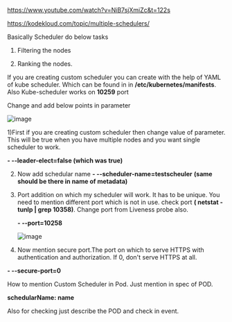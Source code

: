 https://www.youtube.com/watch?v=NiB7sjXmiZc&t=122s

https://kodekloud.com/topic/multiple-schedulers/


Basically Scheduler do below tasks 

1) Filtering the nodes

2) Ranking the nodes.


If you are creating custom scheduler you can create with the help of YAML of kube scheduler. Which can be found in in **/etc/kubernetes/manifests**. Also Kube-scheduler works on **10259** port

Change and add below points in parameter

![image](https://github.com/Khushang49/90DaysofKubernetes/assets/95266353/311e5543-96a5-4782-bbd1-aff34004d9c0)


1)First if you are creating custom scheduler then change value of parameter. This will be true when you have multiple nodes and you want single scheduler to work.

**- --leader-elect=false (which was true)**

2) Now add schedular name
   **- --scheduler-name=testscheuler** **(same should be there in name of metadata)**

3) Port addition on which my scheduler will work. It has to be unique. You need to mention different port which is not in use. check port **( netstat -tunlp | grep 10358)**. Change port from Liveness probe also.

   **- --port=10258**

   ![image](https://github.com/Khushang49/90DaysofKubernetes/assets/95266353/a15faa1f-907b-44b8-aa9c-397c3556184c)


5) Now mention secure port.The port on which to serve HTTPS with authentication and authorization. If 0, don't serve HTTPS at all.

  **- --secure-port=0**

How to mention Custom Scheduler in Pod. Just mention in spec of POD.

**schedularName: name**

Also for checking just describe the POD and check in event.
